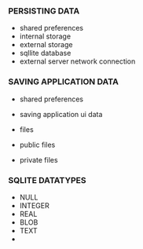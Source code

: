 ### PERSISTING DATA
- shared preferences
- internal storage
- external storage
- sqllite database
- external server network connection

### SAVING APPLICATION DATA
- shared preferences
- saving application ui data
- files

- public files
- private files


### SQLITE DATATYPES
- NULL
- INTEGER
- REAL 
- BLOB
- TEXT
- 